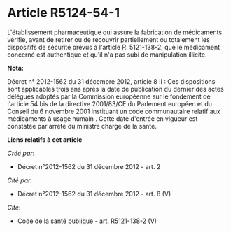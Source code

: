 # Article R5124-54-1

L'établissement pharmaceutique qui assure la fabrication de médicaments vérifie, avant de retirer ou de recouvrir
partiellement ou totalement les dispositifs de sécurité prévus à l'article R. 5121-138-2, que le médicament concerné est
authentique et qu'il n'a pas subi de manipulation illicite.

**Nota:**

Décret n° 2012-1562 du 31 décembre 2012, article 8 II : Ces dispositions  sont applicables trois ans après la date de
publication du dernier des  actes délégués adoptés par la Commission européenne sur le fondement de  l'article 54 bis de la
directive 2001/83/CE du Parlement européen et du  Conseil du 6 novembre 2001  instituant un code communautaire relatif aux
médicaments à usage humain  . Cette date d'entrée en vigueur est constatée par arrêté du ministre  chargé de la santé.

**Liens relatifs à cet article**

_Créé par_:

  - Décret n°2012-1562 du 31 décembre 2012 - art. 2

_Cité par_:

  - Décret n°2012-1562 du 31 décembre 2012 - art. 8 (V)

_Cite_:

  - Code de la santé publique - art. R5121-138-2 (V)
